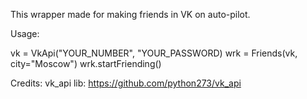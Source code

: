 This wrapper made for making friends in VK on auto-pilot.


Usage:

vk = VkApi("YOUR_NUMBER", "YOUR_PASSWORD)
wrk = Friends(vk, city="Moscow") 
wrk.startFriending()




Credits:
vk_api lib: https://github.com/python273/vk_api
